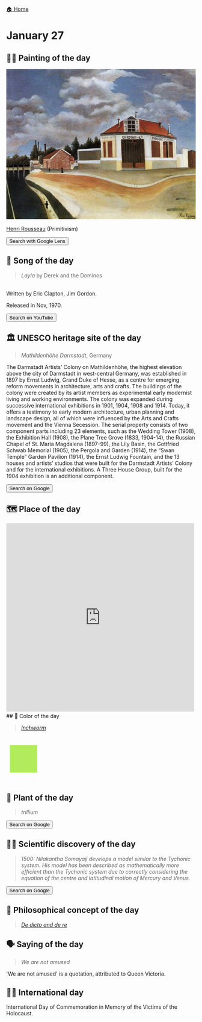 
[🏠 Home](../../index.md)

# January 27

## 🧑‍🎨 Painting of the day

<img width="600" src="../img/Henri_Rousseau_8.jpg">

[Henri Rousseau](https://en.wikipedia.org/wiki/Henri_Rousseau) (Primitivism)

<button class="btn btn-success"
onclick=" window.open('https://lens.google.com/uploadbyurl?url=https://iretes.github.io/one-a-day/data/img/Henri_Rousseau_8.jpg','_blank')">
Search with Google Lens
</button>

## 🎼 Song of the day

> *Layla*
by Derek and the Dominos

<br />Written by Eric Clapton, Jim Gordon.

Released in Nov, 1970.

<button class="btn btn-success"
onclick=" window.open('http://www.youtube.com/search?q=Layla by Derek and the Dominos','_blank')">
Search on YouTube
</button>

## 🏛️ UNESCO heritage site of the day

> *Mathildenhöhe Darmstadt*, Germany

The Darmstadt Artists’ Colony on Mathildenhöhe, the highest elevation above the city of Darmstadt in west-central Germany, was established in 1897 by Ernst Ludwig, Grand Duke of Hesse, as a centre for emerging reform movements in architecture, arts and crafts. The buildings of the colony were created by its artist members as experimental early modernist living and working environments. The colony was expanded during successive international exhibitions in 1901, 1904, 1908 and 1914. Today, it offers a testimony to early modern architecture, urban planning and landscape design, all of which were influenced by the Arts and Crafts movement and the Vienna Secession. The serial property consists of two component parts including 23 elements, such as the Wedding Tower (1908), the Exhibition Hall (1908), the Plane Tree Grove (1833, 1904-14), the Russian Chapel of St. Maria Magdalena (1897-99), the Lily Basin, the Gottfried Schwab Memorial (1905), the Pergola and Garden (1914), the “Swan Temple” Garden Pavilion (1914), the Ernst Ludwig Fountain, and the 13 houses and artists’ studios that were built for the Darmstadt Artists’ Colony and for the international exhibitions. A Three House Group, built for the 1904 exhibition is an additional component.

<button class="btn btn-success"
onclick=" window.open('http://www.google.com/search?q=Mathildenhöhe Darmstadt','_blank')">
Search on Google
</button>

## 🗺️ Place of the day

<iframe
src="https://www.mapcrunch.com"
name="mapcrunch"
width="500"
height="500"
allowTransparency="true"
scrolling="no"
frameborder="0"
>
</iframe>
## 🎨 Color of the day

> *[Inchworm](https://en.wikipedia.org/wiki/List_of_Crayola_crayon_colors#Standard_colors)*

<div style="color:#B2EC5D; font-size: 100px;">&#9632;</div>

## 🌿 Plant of the day

> *trillium*

<button class="btn btn-success"
onclick=" window.open('http://www.google.com/search?q=trillium','_blank')">
Search on Google
</button>

## 🧑‍🔬 Scientific discovery of the day

> *1500: Nilakantha Somayaji develops a model similar to the Tychonic system. His model has been described as mathematically more efficient than the Tychonic system due to correctly considering the equation of the centre and latitudinal motion of Mercury and Venus.*

<button class="btn btn-success"
onclick=" window.open('http://www.google.com/search?q=1500: Nilakantha Somayaji develops a model similar to the Tychonic system. His model has been described as mathematically more efficient than the Tychonic system due to correctly considering the equation of the centre and latitudinal motion of Mercury and Venus.','_blank')"> 
Search on Google
</button>

## 💭 Philosophical concept of the day

> *[De dicto and de re](https://en.wikipedia.org/wiki/De_dicto_and_de_re)*

## 🗣️ Saying of the day

> *We are not amused*

'We are not amused' is a quotation, attributed to Queen Victoria.

## 🏳️‍🌈 International day

International Day of Commemoration in Memory of the Victims of the Holocaust.
